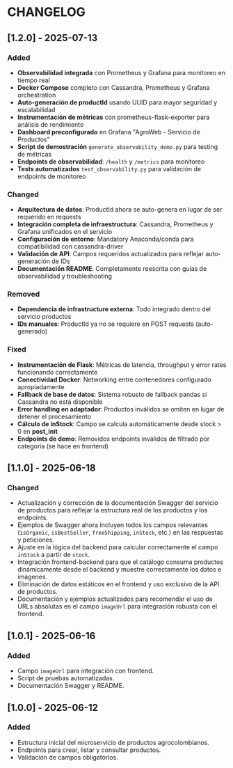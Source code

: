 # CHANGELOG

## [1.2.0] - 2025-07-13
### Added
- **Observabilidad integrada** con Prometheus y Grafana para monitoreo en tiempo real
- **Docker Compose** completo con Cassandra, Prometheus y Grafana orchestration
- **Auto-generación de productId** usando UUID para mayor seguridad y escalabilidad
- **Instrumentación de métricas** con prometheus-flask-exporter para análisis de rendimiento
- **Dashboard preconfigurado** en Grafana "AgroWeb - Servicio de Productos"
- **Script de demostración** `generate_observability_demo.py` para testing de métricas
- **Endpoints de observabilidad**: `/health` y `/metrics` para monitoreo
- **Tests automatizados** `test_observability.py` para validación de endpoints de monitoreo

### Changed
- **Arquitectura de datos**: ProductId ahora se auto-genera en lugar de ser requerido en requests
- **Integración completa de infraestructura**: Cassandra, Prometheus y Grafana unificados en el servicio
- **Configuración de entorno**: Mandatory Anaconda/conda para compatibilidad con cassandra-driver
- **Validación de API**: Campos requeridos actualizados para reflejar auto-generación de IDs
- **Documentación README**: Completamente reescrita con guías de observabilidad y troubleshooting

### Removed
- **Dependencia de infrastructure externa**: Todo integrado dentro del servicio productos
- **IDs manuales**: ProductId ya no se requiere en POST requests (auto-generado)

### Fixed
- **Instrumentación de Flask**: Métricas de latencia, throughput y error rates funcionando correctamente
- **Conectividad Docker**: Networking entre contenedores configurado apropiadamente
- **Fallback de base de datos**: Sistema robusto de fallback pandas si Cassandra no está disponible
- **Error handling en adaptador**: Productos inválidos se omiten en lugar de detener el procesamiento
- **Cálculo de inStock**: Campo se calcula automáticamente desde stock > 0 en __post_init__
- **Endpoints de demo**: Removidos endpoints inválidos de filtrado por categoría (se hace en frontend)

## [1.1.0] - 2025-06-18
### Changed
- Actualización y corrección de la documentación Swagger del servicio de productos para reflejar la estructura real de los productos y los endpoints.
- Ejemplos de Swagger ahora incluyen todos los campos relevantes (`isOrganic`, `isBestSeller`, `freeShipping`, `inStock`, etc.) en las respuestas y peticiones.
- Ajuste en la lógica del backend para calcular correctamente el campo `inStock` a partir de `stock`.
- Integración frontend-backend para que el catálogo consuma productos dinámicamente desde el backend y muestre correctamente los datos e imágenes.
- Eliminación de datos estáticos en el frontend y uso exclusivo de la API de productos.
- Documentación y ejemplos actualizados para recomendar el uso de URLs absolutas en el campo `imageUrl` para integración robusta con el frontend.

## [1.0.1] - 2025-06-16
### Added
- Campo `imageUrl` para integración con frontend.
- Script de pruebas automatizadas.
- Documentación Swagger y README.

## [1.0.0] - 2025-06-12
### Added
- Estructura inicial del microservicio de productos agrocolombianos.
- Endpoints para crear, listar y consultar productos.
- Validación de campos obligatorios.